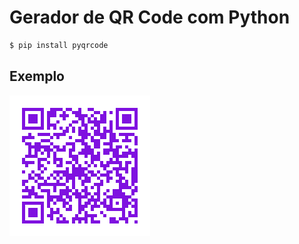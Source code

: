 # Gerador de QR Code com Python
```python
$ pip install pyqrcode
```
## Exemplo
![qrcode](https://raw.githubusercontent.com/liviavianna/qrcode_generator/main/ig-url.png)
